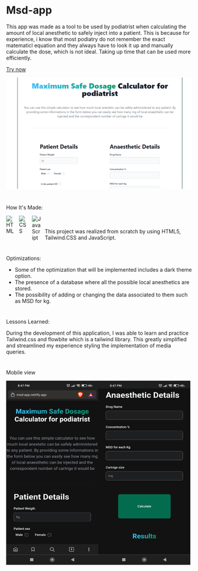 # Msd-app

This app was made as a tool to be used by podiatrist when calculating the amount of local anesthetic to safely inject into a patient. This is because for experience, i know that most podiatry do not remember the exact matematicl equation and they always have to look it up and manually calculate the dose, which is not ideal. Taking up time that can be used more efficiently.

<a href="https://msd-app.netlify.app/">Try now</a>

<img width="700px" heigth="900" src="https://github.com/maurobusso/msd-app/blob/main/msd-img.png">

#

How It's Made: 

<img align="left" alt="HTML" width="25px" style="padding-right:10px;" src="https://cdn.jsdelivr.net/gh/devicons/devicon/icons/html5/html5-plain-wordmark.svg"/>
<img align="left" alt="CSS" width="25px" style="padding-right:10px;" src="https://cdn.jsdelivr.net/gh/devicons/devicon/icons/tailwindcss/tailwindcss-plain.svg" />
<img align="left" alt="JavaScript" width="25px" style="padding-right:10px;" src="https://cdn.jsdelivr.net/gh/devicons/devicon/icons/javascript/javascript-plain.svg" />
<br>
<br>
This project was realized from scratch by using HTML5, Tailwind.CSS and JavaScript.
          
#

Optimizations: 

- Some of the optimization that will be implemented includes a dark theme option.
- The presence of a database where all the possible local anesthetics are stored.
- The possibility of adding or changing the data associated to them such as MSD for kg.

#

Lessons Learned: 

During the development of this application, I was able to learn and practice Tailwind.css and flowbite which is a tailwind library. This greatly simplified and streamlined my experience styling the implementation of media queries.

#

Mobile view

<img align="left" width="250px" height="500px" src="https://github.com/maurobusso/msd-app/blob/main/mobile.jpg">
<img align="left" width="250px" height="500px" src="https://github.com/maurobusso/msd-app/blob/main/mobile2.jpg">


